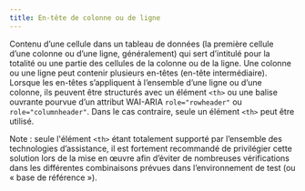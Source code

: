 ```yaml
---
title: En-tête de colonne ou de ligne
---
```


Contenu d’une cellule dans un tableau de données (la première cellule d’une
colonne ou d’une ligne, généralement) qui sert d’intitulé pour la totalité ou
une partie des cellules de la colonne ou de la ligne. Une colonne ou une ligne
peut contenir plusieurs en-têtes (en-tête intermédiaire). Lorsque les en-têtes
s’appliquent à l’ensemble d’une ligne ou d’une colonne, ils peuvent être
structurés avec un élément `<th>` ou une balise ouvrante pourvue d’un attribut WAI-ARIA
`role="rowheader"` ou `role="columnheader"`. Dans le cas contraire, seule un 
élément `<th>` peut être utilisé.

Note : seule l'élément `<th>` étant totalement supporté par l’ensemble des
technologies d’assistance, il est fortement recommandé de privilégier cette
solution lors de la mise en œuvre afin d’éviter de nombreuses vérifications
dans les différentes combinaisons prévues dans l’environnement de test (ou «
base de référence »).
